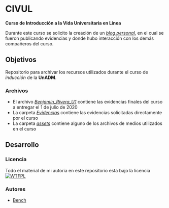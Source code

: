 
# CIVUL

__Curso de Introducción a la Vida Universitaria en Línea__

Durante este curso se solicito la creación de un [_blog personal_][blogPersonal], en el cual se fueron publicando evidencias y donde hubo interacción con los demás compañeros del curso.
## Objetivos

Repositorio para archivar los recursos utilizados durante el curso de _inducción_ de la __UnADM__.
    
### Archivos
- El archivo [_Benjamin_Rivera_U1_][final] contiene las evidencias finales del curso a entregar el 1 de julio de 2020
- La carpeta [_Evidencias_][evidencias] contiene las evidencias solicitadas directamente por el curso
- La carpeta [_assets_][assets] contiene alguno de los archivos de medios utilizados en el curso


## Desarrollo

### Licencia

Todo el material de mi autoria en este repositorio esta bajo la licencia
[![WTFPL][logoWTFPL]][licenciaWTFPL]


### Autores
- [Bench][sitioBench]






[//]: <> (///////////////////////////////////////////////////////////////)

[//]: <> (Enlaces de imagenes)
[memeRequerimientos]: https://cdn.memegenerator.es/imagenes/memes/full/28/13/28139681.jpg
[logoWTFPL]: http://www.wtfpl.net/wp-content/uploads/2012/12/wtfpl-badge-2.png

[//]: <> (Enlaces de siios)
[sitioBench]: http://www.google.com
[blogPersonal]: https://civulbrc2o20.blogspot.com/
[licenciaWTFPL]: http://www.wtfpl.net/

[//]: <> (Archivos locales)
[final]: /Benjamin_Rivera_U1.pdf
[evidencias]: /
[assets]: /


